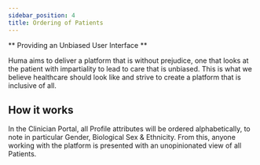 ```yaml
---
sidebar_position: 4
title: Ordering of Patients  
---
```


** Providing an Unbiased User Interface **

Huma aims to deliver a platform that is without prejudice, one that looks at the patient with impartiality to lead to care that is unbiased. This is what we believe healthcare should look like and strive to create a platform that is inclusive of all.

## How it works

In the Clinician Portal, all Profile attributes will be ordered alphabetically, to note in particular Gender, Biological Sex & Ethnicity. From this, anyone working with the platform is presented with an unopinionated view of all Patients.
